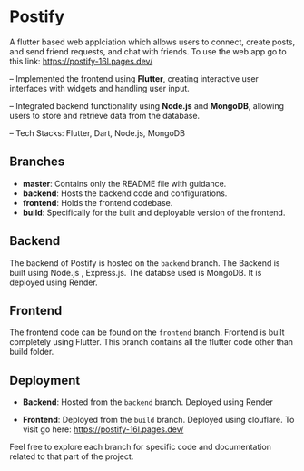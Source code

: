 # Postify
A flutter based web applciation which allows users to connect, create posts, and send friend requests, and chat with friends. To use the web app go to this link:
https://postify-16l.pages.dev/

– Implemented the frontend using **Flutter**, creating interactive user interfaces with widgets and handling user input.

– Integrated backend functionality using **Node.js** and **MongoDB**, allowing users to store and retrieve data from the
database.

– Tech Stacks: Flutter, Dart, Node.js, MongoDB

## Branches

- **master**: Contains only the README file with guidance.
- **backend**: Hosts the backend code and configurations.
- **frontend**: Holds the frontend codebase.
- **build**: Specifically for the built and deployable version of the frontend.

## Backend

The backend of Postify is hosted on the `backend` branch. The Backend is built using Node.js , Express.js. The databse used is MongoDB.  It is deployed using Render.

## Frontend

The frontend code can be found on the `frontend` branch. Frontend is built completely using Flutter. This branch contains all the flutter code other than build folder.

## Deployment

- **Backend**: Hosted from the `backend` branch. Deployed using Render

- **Frontend**: Deployed from the `build` branch. Deployed using clouflare. To visit go here: https://postify-16l.pages.dev/

Feel free to explore each branch for specific code and documentation related to that part of the project.
